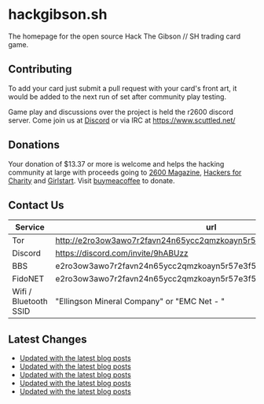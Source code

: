 # hackgibson.sh
The homepage for the open source Hack The Gibson // SH trading card game.


## Contributing

To add your card just submit a pull request with your card's front art, it would be added to the next run of set after community play testing.

Game play and discussions over the project is held the r2600 discord server. Come join us at [Discord](https://discord.com/invite/9hABUzz) or via IRC at https://www.scuttled.net/


## Donations

Your donation of $13.37 or more is welcome and helps the hacking community at large with proceeds going to [2600 Magazine](https://2600.com/), [Hackers for Charity](https://hackersforcharity.org) and [Girlstart](https://girlstart.org).  Visit [buymeacoffee](https://www.buymeacoffee.com/hackgibson.sh) to donate.


## Contact Us

Service | url
-|-
Tor | http://e2ro3ow3awo7r2favn24n65ycc2qmzkoayn5r57e3f56nvjwdcgg32ad.onion
Discord | https://discord.com/invite/9hABUzz
BBS | e2ro3ow3awo7r2favn24n65ycc2qmzkoayn5r57e3f56nvjwdcgg32ad.onion:23
FidoNET | e2ro3ow3awo7r2favn24n65ycc2qmzkoayn5r57e3f56nvjwdcgg32ad.onion:24554
Wifi / Bluetooth SSID | "Ellingson Mineral Company" or "EMC Net - <fidonet address>"

## Latest Changes
<!-- BLOG-POST-LIST:START -->
- [Updated with the latest blog posts](https://github.com/DFW2600/hackgibson.sh/commit/777316372f1e516612c842c7c97a0d7e42e13f63)
- [Updated with the latest blog posts](https://github.com/DFW2600/hackgibson.sh/commit/d1f667e79cb53d22126b3e4dc258a6f7a9eb7e1b)
- [Updated with the latest blog posts](https://github.com/DFW2600/hackgibson.sh/commit/c668af8ac634757bbb41336640bd3f7430406b4f)
- [Updated with the latest blog posts](https://github.com/DFW2600/hackgibson.sh/commit/fdcab7b7da5c493565d400b45a7b69a5aeadd4e0)
- [Updated with the latest blog posts](https://github.com/DFW2600/hackgibson.sh/commit/3efa1758bcc9a7c8eb0f77a15b41159d8dd0c96e)
<!-- BLOG-POST-LIST:END -->
